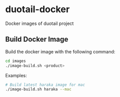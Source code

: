 # duotail-docker
Docker images of duotail project

## Build Docker Image
Build the docker image with the following command:
```bash
cd images
./image-build.sh <product>
```
Examples:
```bash
# Build latest haraka image for mac
./image-build.sh haraka --mac
```
